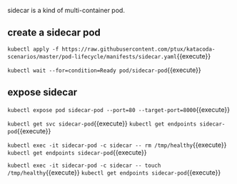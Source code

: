 sidecar is a kind of multi-container pod.

## create a sidecar pod

`kubectl apply -f https://raw.githubusercontent.com/ptux/katacoda-scenarios/master/pod-lifecycle/manifests/sidecar.yaml`{{execute}}

`kubectl wait --for=condition=Ready pod/sidecar-pod`{{execute}}

## expose sidecar

`kubectl expose pod sidecar-pod --port=80 --target-port=8000`{{execute}}

`kubectl get svc sidecar-pod`{{execute}}
`kubectl get endpoints sidecar-pod`{{execute}}

`kubectl exec -it sidecar-pod -c sidecar -- rm /tmp/healthy`{{execute}}
`kubectl get endpoints sidecar-pod`{{execute}}

`kubectl exec -it sidecar-pod -c sidecar -- touch /tmp/healthy`{{execute}}
`kubectl get endpoints sidecar-pod`{{execute}}
